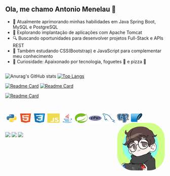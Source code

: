 ## Ola, me chamo Antonio Menelau 👋


- 🚀 Atualmente aprimorando minhas habilidades em Java Spring Boot, MySQL e PostgreSQL
- 📌 Explorando implantação de aplicações com Apache Tomcat
- 🔍 Buscando oportunidades para desenvolver projetos Full-Stack e APIs REST
- 🌱 Também estudando CSS(Bootstrap) e JavaScript para complementar meu conhecimento
- 🎯 Curiosidade: Apaixonado por tecnologia, foguetes 🚀 e pizza 🍕

##

![Anurag's GitHub stats](https://github-readme-stats.vercel.app/api?username=AntonioMenelau&show_icons=true&theme=tokyonight)  [![Top Langs](https://github-readme-stats.vercel.app/api/top-langs/?username=AntonioMenelau&layout=compact&theme=tokyonight)](https://github.com/anuraghazra/github-readme-stats)

[![Readme Card](https://github-readme-stats.vercel.app/api/pin/?username=AntonioMenelau&repo=Projeto-PopUPManutencao&theme=tokyonight)](https://github.com/AntonioMenelau/Projeto-PopUPManutencao)
[![Readme Card](https://github-readme-stats.vercel.app/api/pin/?username=AntonioMenelau&repo=ProjetoTelaLogin&theme=tokyonight)](https://github.com/AntonioMenelau/ProjetoTelaLogin)

[![Readme Card](https://github-readme-stats.vercel.app/api/pin/?username=AntonioMenelau&repo=JavaSpring-Portfolio&theme=tokyonight)](https://github.com/AntonioMenelau/JavaSpring-Portfolio)

  ##

<div style="display: inline_block"><br>
  <img align="center" alt="Toni-Python" height="30" width="40" src="https://raw.githubusercontent.com/devicons/devicon/master/icons/python/python-original.svg">
  <img align="center" alt="Toni-HTML" height="30" width="40" src="https://raw.githubusercontent.com/devicons/devicon/master/icons/html5/html5-original.svg">
  <img align="center" alt="Toni-CSS" height="30" width="40" src="https://raw.githubusercontent.com/devicons/devicon/master/icons/css3/css3-original.svg">
  <img align="center" alt="Toni-Js" height="30" width="40" src="https://raw.githubusercontent.com/devicons/devicon/master/icons/javascript/javascript-plain.svg">
  <img align="center" alt="Toni-Java" height="30" width="40" src="https://raw.githubusercontent.com/devicons/devicon/master/icons/java/java-original.svg">
  <img align="center" alt="Toni-SpringBoot" height="30" width="40" src="https://raw.githubusercontent.com/devicons/devicon/master/icons/spring/spring-original.svg">
  <img align="center" alt="Toni-PHP" height="30" width="40" src="https://raw.githubusercontent.com/devicons/devicon/master/icons/php/php-original.svg">
  <img align="center" alt="Toni-MySql" height="30" width="40" src="https://raw.githubusercontent.com/devicons/devicon/master/icons/mysql/mysql-original.svg">
  <img align="center" alt="Toni-PostgreSQL" height="30" width="40" src="https://raw.githubusercontent.com/devicons/devicon/master/icons/postgresql/postgresql-original.svg">
  <img align="center" alt="Toni-PostgreSQL" height="30" width="40" src="https://raw.githubusercontent.com/devicons/devicon/master/icons/sqlite/sqlite-original.svg">
  <img align="right" alt="Toni-pic" height="150" style="border-radius:50px;" src="https://github.com/AntonioMenelau/AntonioMenelau/blob/main/ToniDesenho.png">
</div>
  
  ##
 
<div> 

  <a href="https://www.instagram.com/antonio_menelau/" target="_blank"><img src="https://img.shields.io/badge/-Instagram-%23E4405F?style=for-the-badge&logo=instagram&logoColor=white" target="_blank"></a>
  <a href = "mailto:tonimenelau@gmail.com"><img src="https://img.shields.io/badge/-Gmail-%23333?style=for-the-badge&logo=gmail&logoColor=white" target="_blank"></a>
  <a href="https://www.linkedin.com/in/antonio-menelau-8aa9a8234/" target="_blank"><img src="https://img.shields.io/badge/-LinkedIn-%230077B5?style=for-the-badge&logo=linkedin&logoColor=white" target="_blank"></a> 
  
</div>
